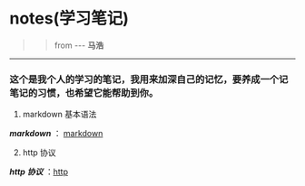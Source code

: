 # notes(学习笔记)

>> from --- **马浩**

***

### 这个是我个人的学习的笔记，我用来加深自己的记忆，要养成一个**记笔记**的习惯，也希望它能帮助到你。

1. markdown 基本语法

***markdown*** ： [markdown](/notes/1.markdown/markdown.md/ " markdown 基本语法")

2. http 协议

***http 协议*** ：[http](/2.http/http.md/ "http 协议")
